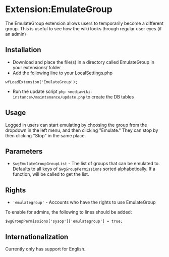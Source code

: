 # Extension:EmulateGroup

The EmulateGroup extension allows users to temporarily become a different group.
This is useful to see how the wiki looks through regular user eyes (if an admin)

## Installation

* Download and place the file(s) in a directory called EmulateGroup in your extensions/ folder
* Add the following line to your LocalSettings.php
```
wfLoadExtension('EmulateGroup');
```
* Run the update script `php <mediawiki-instance>/maintenance/update.php` to create the DB tables

## Usage

Logged in users can start emulating by choosing the group from the dropdown in the left menu,
and then clicking "Emulate."  They can stop by then clicking "Stop" in the same place.

## Parameters

* `$wgEmulateGroupGroupList` - The list of groups that can be emulated to.  Defaults to all
  keys of `$wgGroupPermissions` sorted alphabetically.  If a function, will be called to
  get the list.

## Rights

* `'emulategroup'` - Accounts who have the rights to use EmulateGroup

To enable for admins, the following to lines should be added:

```
$wgGroupPermissions['sysop']['emulategroup'] = true;
```

## Internationalization

Currently only has support for English.
